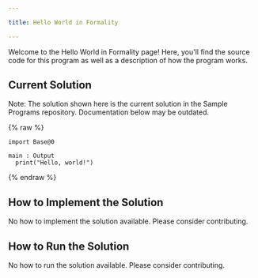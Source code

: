 ```yaml
---

title: Hello World in Formality

---
```


Welcome to the Hello World in Formality page! Here, you'll find the source code for this program as well as a description of how the program works.

## Current Solution

Note: The solution shown here is the current solution in the Sample Programs repository. Documentation below may be outdated.

{% raw %}

```Formality
import Base@0

main : Output
  print("Hello, world!")

```

{% endraw %}

## How to Implement the Solution

No how to implement the solution available. Please consider contributing.

## How to Run the Solution

No how to run the solution available. Please consider contributing.